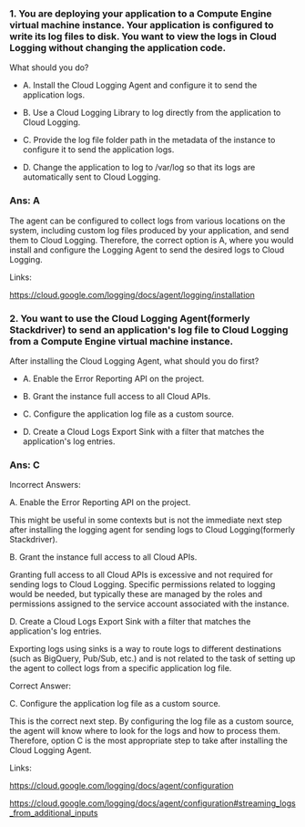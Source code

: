 ### 1. You are deploying your application to a Compute Engine virtual machine instance. Your application is configured to write its log files to disk. You want to view the logs in Cloud Logging without changing the application code.

What should you do?

- A. Install the Cloud Logging Agent and configure it to send the application logs.

- B. Use a Cloud Logging Library to log directly from the application to Cloud Logging.

- C. Provide the log file folder path in the metadata of the instance to configure it to send the application logs.

- D. Change the application to log to /var/log so that its logs are automatically sent to Cloud Logging.

### Ans: A

The agent can be configured to collect logs from various locations on the system, including custom log files produced by your application, and send them to Cloud Logging. Therefore, the correct option is A, where you would install and configure the Logging Agent to send the desired logs to Cloud Logging.

Links:

https://cloud.google.com/logging/docs/agent/logging/installation

### 2. You want to use the Cloud Logging Agent(formerly Stackdriver) to send an application's log file to Cloud Logging from a Compute Engine virtual machine instance.
After installing the Cloud Logging Agent, what should you do first?

- A. Enable the Error Reporting API on the project.

- B. Grant the instance full access to all Cloud APIs.

- C. Configure the application log file as a custom source.

- D. Create a Cloud Logs Export Sink with a filter that matches the application's log entries.

### Ans: C

Incorrect Answers:

A. Enable the Error Reporting API on the project.

This might be useful in some contexts but is not the immediate next step after installing the logging agent for sending logs to Cloud Logging(formerly Stackdriver).

B. Grant the instance full access to all Cloud APIs.

Granting full access to all Cloud APIs is excessive and not required for sending logs to Cloud Logging. Specific permissions related to logging would be needed, but typically these are managed by the roles and permissions assigned to the service account associated with the instance.

D. Create a Cloud Logs Export Sink with a filter that matches the application's log entries.

Exporting logs using sinks is a way to route logs to different destinations (such as BigQuery, Pub/Sub, etc.) and is not related to the task of setting up the agent to collect logs from a specific application log file.



Correct Answer:

C. Configure the application log file as a custom source.

This is the correct next step. By configuring the log file as a custom source, the agent will know where to look for the logs and how to process them. Therefore, option C is the most appropriate step to take after installing the Cloud Logging Agent.



Links:

https://cloud.google.com/logging/docs/agent/configuration

https://cloud.google.com/logging/docs/agent/configuration#streaming_logs_from_additional_inputs